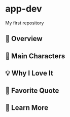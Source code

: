 # app-dev
My first repository
## 📖 Overview
## 🌟 Main Characters
## 💡 Why I Love It
## 💬 Favorite Quote
## 🔗 Learn More
